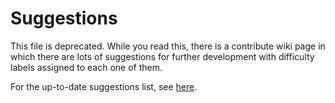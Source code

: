 # Suggestions



This file is deprecated. While you read this, there is a contribute wiki page in which there are lots of suggestions for further development with difficulty labels assigned to each one of them.



For the up-to-date suggestions list, see [here](https://github.com/eellak/gsoc2018-spacy/wiki/Contribute).



